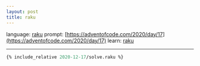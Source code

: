 ```yaml
---
layout: post
title: raku
---
```


language: [raku](https://raku.org)
prompt: [https://adventofcode.com/2020/day/17](https://adventofcode.com/2020/day/17)
learn: [raku](https://docs.raku.org)

---

```perl
{% include_relative 2020-12-17/solve.raku %}
```

